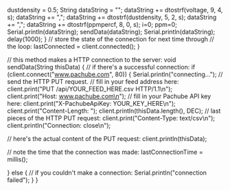  dustdensity = 0.5;
 String dataString = "";
 dataString += dtostrf(voltage, 9, 4, s);
 dataString += ",";
 dataString += dtostrf(dustdensity, 5, 2, s);
 dataString += ",";
 dataString += dtostrf(ppmpercf, 8, 0, s);
 i=0;
 ppm=0;
 Serial.println(dataString);
 sendData(dataString);
 Serial.println(dataString);
 delay(1000);
 }
 // store the state of the connection for next time through
 // the loop:
 lastConnected = client.connected();
 }

// this method makes a HTTP connection to the server:
 void sendData(String thisData) {
 // if there's a successful connection:
 if (client.connect("www.pachube.com", 80)) {
 Serial.println("connecting...");
 // send the HTTP PUT request.
 // fill in your feed address here:
 client.print("PUT /api/YOUR_FEED_HERE.csv HTTP/1.1\n");
 client.print("Host: www.pachube.com\n");
 // fill in your Pachube API key here:
 client.print("X-PachubeApiKey: YOUR_KEY_HERE\n");
 client.print("Content-Length: ");
 client.println(thisData.length(), DEC);
// last pieces of the HTTP PUT request:
client.print("Content-Type: text/csv\n");
client.println("Connection: close\n");

// here's the actual content of the PUT request:
client.println(thisData);

// note the time that the connection was made:
lastConnectionTime = millis();


}
 else {
 // if you couldn't make a connection:
 Serial.println("connection failed");
 }
 }
